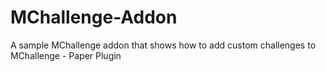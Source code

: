 # MChallenge-Addon
A sample MChallenge addon that shows how to add custom challenges to MChallenge - Paper Plugin
